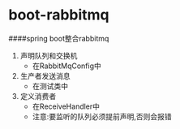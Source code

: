 # boot-rabbitmq
####spring boot整合rabbitmq
1. 声明队列和交换机
    - 在RabbitMqConfig中
2. 生产者发送消息
    - 在测试类中
3. 定义消费者
    - 在ReceiveHandler中
    - 注意:要监听的队列必须提前声明,否则会报错
